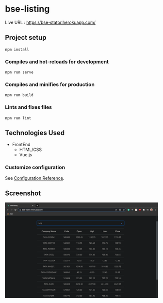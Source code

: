 # bse-listing
Live URL : https://bse-stator.herokuapp.com/
## Project setup
```
npm install
```

### Compiles and hot-reloads for development
```
npm run serve
```

### Compiles and minifies for production
```
npm run build
```

### Lints and fixes files
```
npm run lint
```

## Technologies Used
* FrontEnd
  * HTML/CSS
  * Vue.js

### Customize configuration
See [Configuration Reference](https://cli.vuejs.org/config/).

## Screenshot

<p align="center">
  <img src="https://github.com/9643kavinder/DeepDiagnose/blob/master/readme_ss/Screen Shot 2021-03-31 at 5.16.34 PM.png" />
 </p>
